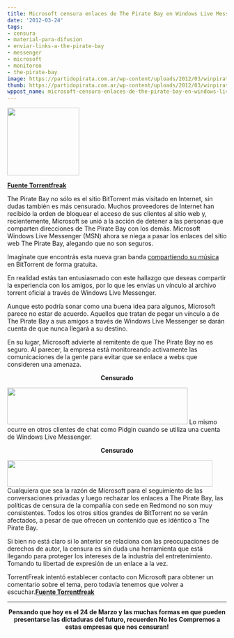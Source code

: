 ```yaml
---
title: Microsoft censura enlaces de The Pirate Bay en Windows Live Messenger
date: '2012-03-24'
tags:
- censura
- material-para-difusion
- enviar-links-a-the-pirate-bay
- messenger
- microsoft
- monitoreo
- the-pirate-bay
image: https://partidopirata.com.ar/wp-content/uploads/2012/03/winpirate.jpg
thumb: https://partidopirata.com.ar/wp-content/uploads/2012/03/winpirate-150x150.jpg
wppost_name: microsoft-censura-enlaces-de-the-pirate-bay-en-windows-live-messenger
---
```


<a href="https://partidopirata.com.ar/wp-content/uploads/2012/03/winpirate.jpg"><img class="aligncenter size-full wp-image-3650" title="winpirate" src="https://partidopirata.com.ar/wp-content/uploads/2012/03/winpirate.jpg" alt="" width="165" height="155" /></a>

<strong><a href="https://torrentfreak.com/microsoft-censors-pirate-bay-links-in-windows-live-messenger-120324/" target="_blank">Fuente Torrentfreak</a></strong>

The Pirate Bay no sólo es el sitio BitTorrent más visitado en Internet, sin dudas también es más censurado. Muchos proveedores de Internet han recibido la orden de bloquear el acceso de sus clientes al sitio web y, recientemente, Microsoft se unió a la acción de detener a las personas que comparten direcciones de The Pirate Bay con los demás. Microsoft Windows Live Messenger (MSN) ahora se niega a pasar los enlaces del sitio web The Pirate Bay, alegando que no son seguros.

Imagínate que encontrás esta nueva gran banda <a href="http://thepiratebay.se/torrent/6863761/PrettyLights-BT">compartiendo su música</a>  en BitTorrent de forma gratuita.

En realidad estás tan entusiasmado con este hallazgo que deseas compartir la experiencia con los amigos, por lo que les envías un vínculo al archivo torrent oficial a través de Windows Live Messenger.

Aunque esto podría sonar como una buena idea para algunos, Microsoft parece no estar de acuerdo. Aquellos que tratan de pegar un vínculo a de The Pirate Bay a sus amigos a través de Windows Live Messenger se darán cuenta de que nunca llegará a su destino.

En su lugar, Microsoft advierte al remitente de que The Pirate Bay no es seguro. Al parecer, la empresa está monitoreando activamente las comunicaciones de la gente para evitar que se enlace a webs que consideren una amenaza.
<p style="text-align: center;"><strong>Censurado</strong></p>
<a href="https://partidopirata.com.ar/wp-content/uploads/2012/03/msn-pirate.jpg"><img class="aligncenter size-full wp-image-3651" title="msn-pirate" src="https://partidopirata.com.ar/wp-content/uploads/2012/03/msn-pirate.jpg" alt="" width="414" height="84" /></a>
Lo mismo ocurre en otros clientes de chat como Pidgin cuando se utiliza una cuenta de Windows Live Messenger.
<p style="text-align: center;"><strong>Censurado</strong></p>
<a href="https://partidopirata.com.ar/wp-content/uploads/2012/03/pidgin-msn.jpg"><img class="aligncenter size-full wp-image-3652" title="pidgin-msn" src="https://partidopirata.com.ar/wp-content/uploads/2012/03/pidgin-msn.jpg" alt="" width="471" height="61" /></a>Cualquiera que sea la razón de Microsoft para el seguimiento de las conversaciones privadas y luego rechazar los enlaces a The Pirate Bay, las políticas de censura de la compañía con sede en Redmond no son muy consistentes. Todos los otros sitios grandes de BitTorrent no se verán afectados, a pesar de que ofrecen un contenido que es idéntico a The Pirate Bay.

Si bien no está claro si lo anterior se relaciona con las preocupaciones de derechos de autor, la censura es sin duda una herramienta que está llegando para proteger los intereses de la industria del entretenimiento. Tomando tu libertad de expresión de un enlace a la vez.

TorrentFreak intentó establecer contacto con Microsoft para obtener un comentario sobre el tema, pero todavía tenemos que volver a escuchar.<strong><a href="https://torrentfreak.com/microsoft-censors-pirate-bay-links-in-windows-live-messenger-120324/" target="_blank">Fuente Torrentfreak</a>
</strong>

<hr />
<p style="text-align: center;"><strong>Pensando que hoy es el 24 de Marzo y las muchas formas en que pueden presentarse las dictaduras del futuro, recuerden No les Compremos a estas empresas que nos censuran!</strong></p>
